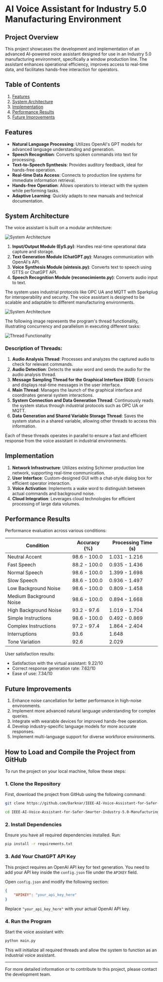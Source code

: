 # AI Voice Assistant for Industry 5.0 Manufacturing Environment

## Project Overview

This project showcases the development and implementation of an advanced AI-powered voice assistant designed for use in an Industry 5.0 manufacturing environment, specifically a window production line. The assistant enhances operational efficiency, improves access to real-time data, and facilitates hands-free interaction for operators.

## Table of Contents

1. [Features](#features)
2. [System Architecture](#system-architecture)
3. [Implementation](#implementation)
4. [Performance Results](#performance-results)
5. [Future Improvements](#future-improvements)

## Features

- **Natural Language Processing**: Utilizes OpenAI's GPT models for advanced language understanding and generation.
- **Speech Recognition**: Converts spoken commands into text for processing.
- **Text-to-Speech Synthesis**: Provides auditory feedback, ideal for hands-free operation.
- **Real-time Data Access**: Connects to production line systems for immediate information retrieval.
- **Hands-free Operation**: Allows operators to interact with the system while performing tasks.
- **Adaptive Learning**: Quickly adapts to new manuals and technical documentation.

## System Architecture

The voice assistant is built on a modular architecture:

![System Architecture](img/RelacionModulos.png)

1. **Input/Output Module (EyS.py)**: Handles real-time operational data capture and storage.
2. **Text Generation Module (ChatGPT.py)**: Manages communication with OpenAI's API.
3. **Voice Synthesis Module (sintesis.py)**: Converts text to speech using GTTS or ChatGPT API.
4. **Speech Recognition Module (reconocimiento.py)**: Converts audio input to text.

The system uses industrial protocols like OPC UA and MQTT with Sparkplug for interoperability and security. The voice assistant is designed to be scalable and adaptable to different manufacturing environments.

![System Architecture](img/Programa.png)

The following image represents the program's thread functionality, illustrating concurrency and parallelism in executing different tasks:

![Thread Functionality](img/Hilos.png)

### Description of Threads:

1. **Audio Analysis Thread**: Processes and analyzes the captured audio to check for relevant commands.
2. **Audio Detection**: Detects the wake word and sends the audio for the audio analysis thread.
3. **Message Sampling Thread for the Graphical Interface (GUI)**: Extracts and displays real-time messages in the user interface.
4. **Main Thread**: Manages the launch of the graphical interface and coordinates general system interactions.
5. **System Connection and Data Generation Thread**: Continuously reads the system status through industrial protocols such as OPC UA or MQTT.
6. **Data Generation and Shared Variable Storage Thread**: Saves the system status in a shared variable, allowing other threads to access this information.

Each of these threads operates in parallel to ensure a fast and efficient response from the voice assistant in industrial environments.

## Implementation

1. **Network Infrastructure**: Utilizes existing Schirmer production line network, supporting real-time communication.
2. **User Interface**: Custom-designed GUI with a chat-style dialog box for efficient operator interaction.
3. **Voice Activation**: Implements a wake word to distinguish between actual commands and background noise.
4. **Cloud Integration**: Leverages cloud technologies for efficient processing of large data volumes.

## Performance Results

Performance evaluation across various conditions:

| Condition | Accuracy (%) | Processing Time (s) |
|-----------|--------------|---------------------|
| Neutral Accent | 98.6 - 100.0 | 1.031 - 1.216 |
| Fast Speech | 88.2 - 100.0 | 0.935 - 1.436 |
| Normal Speech | 98.6 - 100.0 | 1.399 - 1.698 |
| Slow Speech | 88.6 - 100.0 | 0.936 - 1.497 |
| Low Background Noise | 98.6 - 100.0 | 0.809 - 1.458 |
| Medium Background Noise | 98.6 - 100.0 | 0.894 - 1.668 |
| High Background Noise | 93.2 - 97.6 | 1.019 - 1.704 |
| Simple Instructions | 98.6 - 100.0 | 0.492 - 0.869 |
| Complex Instructions | 97.2 - 97.4 | 1.864 - 2.404 |
| Interruptions | 93.6 | 1.648 |
| Tone Variation | 92.6 | 2.029 |

User satisfaction results:
- Satisfaction with the virtual assistant: 9.22/10
- Correct response generation rate: 7.62/10
- Ease of use: 7.34/10

## Future Improvements

1. Enhance noise cancellation for better performance in high-noise environments.
2. Implement more advanced natural language understanding for complex queries.
3. Integrate with wearable devices for improved hands-free operation.
4. Develop industry-specific language models for more accurate responses.
5. Implement multi-language support for diverse workforce environments.

## How to Load and Compile the Project from GitHub

To run the project on your local machine, follow these steps:

### 1. Clone the Repository
First, download the project from GitHub using the following command:

```bash
git clone https://github.com/Darknar/IEEE-AI-Voice-Assistant-for-Safer-Smarter-Industry-5.0-Manufacturing.git

cd IEEE-AI-Voice-Assistant-for-Safer-Smarter-Industry-5.0-Manufacturing
```

### 2. Install Dependencies
Ensure you have all required dependencies installed. Run:

```bash
pip install -r requirements.txt
```

### 3. Add Your ChatGPT API Key
This project requires an OpenAI API key for text generation. You need to add your API key inside the `config.json` file under the `APIKEY` field.

Open `config.json` and modify the following section:

```json
{
    "APIKEY": "your_api_key_here"
}
```

Replace `"your_api_key_here"` with your actual OpenAI API key.

### 4. Run the Program
Start the voice assistant with:

```bash
python main.py
```

This will initialize all required threads and allow the system to function as an industrial voice assistant.

---


For more detailed information or to contribute to this project, please contact the development team.
